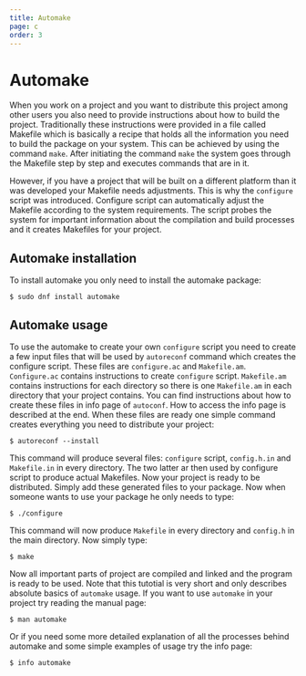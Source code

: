 ```yaml
---
title: Automake
page: c
order: 3
---
```


# Automake

When you work on a project and you want to distribute this project among other users you also need to provide instructions about how to build the project.
Traditionally these instructions were provided in a file called Makefile which is basically a recipe that holds all the information
you need to build the package on your system. This can be achieved by using the command `make`. After initiating the command `make`
the system goes through the Makefile step by step and executes commands that are in it.

However, if you have a project that will be built on a different platform than it was developed your Makefile needs adjustments.
This is why the `configure` script was introduced. Configure script can automatically adjust the Makefile according to the system
requirements. The script probes the system for important information about the compilation and build processes and it creates Makefiles for your project.

## Automake installation

To install automake you only need to install the automake package:

```
$ sudo dnf install automake
```

## Automake usage

To use the automake to create your own `configure` script you need to create a few input files that will be used by `autoreconf` command which
creates the configure script. These files are `configure.ac` and `Makefile.am`. `Configure.ac` contains instructions to create `configure` script.
`Makefile.am` contains instructions for each directory so there is one `Makefile.am` in each directory that your project contains.
You can find instructions about how to create these files in info page of `autoconf`. How to access the info page is described at the end.
When these files are ready one simple command creates everything you need to distribute your project:

```
$ autoreconf --install
```

This command will produce several files: `configure` script, `config.h.in` and `Makefile.in` in every directory. The two latter ar then used
by configure script to produce actual Makefiles. Now your project is ready to be distributed. Simply add these generated files to your
package. Now when someone wants to use your package he only needs to type:

```
$ ./configure
```

This command will now produce `Makefile` in every directory and `config.h` in the main directory. Now simply type:

```
$ make
```

Now all important parts of project are compiled and linked and the program is ready to be used.
Note that this tutotial is very short and only describes absolute basics of `automake` usage.
If you want to use `automake` in your project try reading the manual page:

```
$ man automake
```

Or if you need some more detailed explanation of all the processes behind automake and some simple examples of usage try the info page:

```
$ info automake
```
